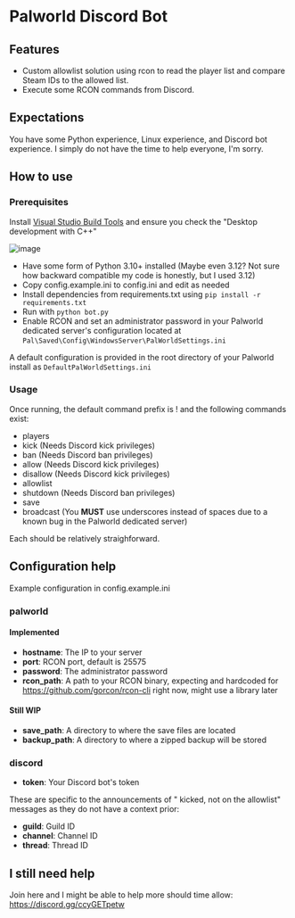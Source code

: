 # Palworld Discord Bot

## Features


- Custom allowlist solution using rcon to read the player list and compare Steam IDs to the allowed list.
- Execute some RCON commands from Discord.

## Expectations

You have some Python experience, Linux experience, and Discord bot experience. I simply do not have the time to help everyone, I'm sorry.

## How to use

### Prerequisites

Install [Visual Studio Build Tools](https://visualstudio.microsoft.com/visual-cpp-build-tools/) and ensure you check the "Desktop development with C++"

![image](https://github.com/Woovie/palworld-server-helper/assets/7304619/5da3a18b-7080-4892-97f9-19eeeb183886)

- Have some form of Python 3.10+ installed (Maybe even 3.12? Not sure how backward compatible my code is honestly, but I used 3.12)
- Copy config.example.ini to config.ini and edit as needed
- Install dependencies from requirements.txt using `pip install -r requirements.txt`
- Run with `python bot.py`
- Enable RCON and set an administrator password in your Palworld dedicated server's configuration located at `Pal\Saved\Config\WindowsServer\PalWorldSettings.ini`

A default configuration is provided in the root directory of your Palworld install as `DefaultPalWorldSettings.ini`

### Usage

Once running, the default command prefix is ! and the following commands exist:

- players
- kick (Needs Discord kick privileges)
- ban (Needs Discord ban privileges)
- allow (Needs Discord kick privileges)
- disallow (Needs Discord kick privileges)
- allowlist
- shutdown (Needs Discord ban privileges)
- save
- broadcast (You **MUST** use underscores instead of spaces due to a known bug in the Palworld dedicated server)

Each should be relatively straighforward.

## Configuration help

Example configuration in config.example.ini

### palworld

#### Implemented

- **hostname**: The IP to your server
- **port**: RCON port, default is 25575
- **password**: The administrator password
- **rcon_path**: A path to your RCON binary, expecting and hardcoded for https://github.com/gorcon/rcon-cli right now, might use a library later

#### Still WIP

- **save_path**: A directory to where the save files are located
- **backup_path**: A directory to where a zipped backup will be stored

### discord

- **token**: Your Discord bot's token

These are specific to the announcements of "<SteamID> kicked, not on the allowlist" messages as they do not have a context prior:

- **guild**: Guild ID
- **channel**: Channel ID
- **thread**: Thread ID

## I still need help

Join here and I might be able to help more should time allow: https://discord.gg/ccyGETpetw
